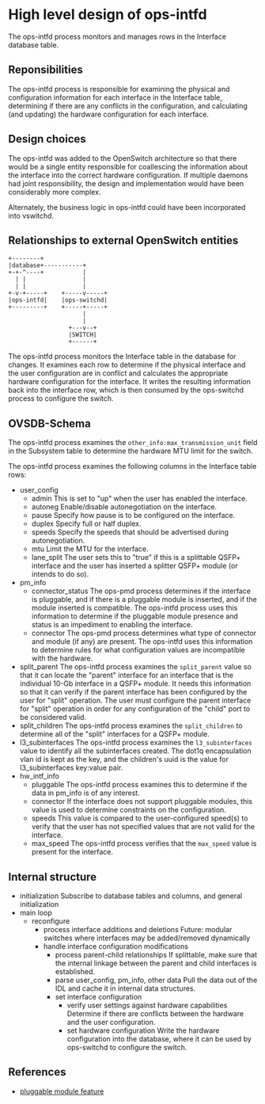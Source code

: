 High level design of ops-intfd
==============================

The ops-intfd process monitors and manages rows in the Interface database table.

Reponsibilities
---------------
The ops-intfd process is responsible for examining the physical and configuration information for each interface in the Interface table, determining if there are any conflicts in the configuration, and calculating (and updating) the hardware configuration for each interface.

Design choices
--------------
The ops-intfd was added to the OpenSwitch architecture so that there would be a single entity responsible for coallescing the information about the interface into the correct hardware configuration. If multiple daemons had joint responsibility, the design and implementation would have been considerably more complex.

Alternately, the business logic in ops-intfd could have been incorporated into vswitchd.

Relationships to external OpenSwitch entities
---------------------------------------------
```ditaa
+--------+
|database+-----------+
+-+-^----+           |
  | |                |
  | |                |
+-v-+-----+    +-----v-----+
|ops-intfd|    |ops-switchd|
+---------+    +-----+-----+
                     |
                     |
                 +---v--+
                 |SWITCH|
                 +------+
```

The ops-intfd process monitors the Interface table in the database for changes. It examines each row to determine if the physical interface and the user configuration are in conflict and calculates the appropriate hardware configuration for the interface. It writes the resulting information back into the interface row, which is then consumed by the ops-switchd process to configure the switch.

OVSDB-Schema
------------
The ops-intfd process examines the `other_info:max_transmission_unit` field in the Subsystem table to determine the hardware MTU limit for the switch.

The ops-intfd process examines the following columns in the Interface table rows:

* user\_config
  * admin
    This is set to "up" when the user has enabled the interface.
  * autoneg
    Enable/disable autonegotiation on the interface.
  * pause
    Specify how pause is to be configured on the interface.
  * duplex
    Specify full or half duplex.
  * speeds
    Specify the speeds that should be advertised during autonegotiation.
  * mtu
    Limit the MTU for the interface.
  * lane\_split
    The user sets this to "true" if this is a splittable QSFP+ interface and the user has inserted a splitter QSFP+ module (or intends to do so).
* pm\_info
  * connector\_status
    The ops-pmd process determines if the interface is pluggable, and if there is a pluggable module is inserted, and if the module inserted is compatible. The ops-intfd process uses this information to determine if the pluggable module presence and status is an impediment to enabling the interface.
  * connector
    The ops-pmd process determines what type of connector and module (if any) are present. The ops-intfd uses this information to determine rules for what configuration values are incompatible with the hardware.
* split\_parent
  The ops-intfd process examines the `split_parent` value so that it can locate the "parent" interface for an interface that is the individual 10-Gb interface in a QSFP+ module. It needs this information so that it can verify if the parent interface has been configured by the user for "split" operation. The user must configure the parent interface for "split" operation in order for any configuration of the "child" port to be considered valid.
* split\_children
  The ops-intfd process examines the `split_children` to determine all of the "split" interfaces for a QSFP+ module.
* l3_subinterfaces
  The ops-intfd process examines the `l3_subinterfaces` value to identify all the subinterfaces created. The dot1q encapsulation vlan id is kept as the key, and the children's uuid is the value for l3_subinterfaces key:value pair.
* hw\_intf\_info
  * pluggable
    The ops-intfd process examines this to determine if the data in pm\_info is of any interest.
  * connector
    If the interface does not support pluggable modules, this value is used to determine constraints on the configuration.
  * speeds
    This value is compared to the user-configured speed(s) to verify that the user has not specified values that are not valid for the interface.
  * max\_speed
    The ops-intfd process verifies that the `max_speed` value is present for the interface.

Internal structure
------------------

* initialization
  Subscribe to database tables and columns, and general initialization
* main loop
  * reconfigure
    * process interface additions and deletions
      Future: modular switches where interfaces may be added/removed dynamically
    * handle interface configuration modifications
      * process parent-child relationships
        If splittable, make sure that the internal linkage between the parent and child interfaces is established.
      * parse user\_config, pm\_info, other data
        Pull the data out of the IDL and cache it in internal data structures.
      * set interface configuration
        * verify user settings against hardware capabilities
          Determine if there are conflicts between the hardware and the user configuration.
        * set hardware configuration
          Write the hardware configuration into the database, where it can be used by ops-switchd to configure the switch.

References
----------
* [pluggable module feature](/documents/user/pluggable_modules_design)
